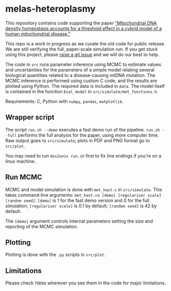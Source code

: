 # melas-heteroplasmy

This repository contains code supporting the paper ["Mitochondrial DNA density homeostasis accounts for a threshold effect in a cybrid model of a human mitochondrial disease."](https://doi.org/10.1042/BCJ20170651)

This repo is a work in progress as we curate the old code for public release. We are still verifying the full, paper-scale simulation run. If you get stuck using this project, please [raise a git issue](https://github.com/StochasticBiology/melas-heteroplasmy/issues) and we will do our best to help.

The code in `src` runs parameter inference using MCMC to estimate values and uncertainties for the parameters of a simple model relating several biological quantities related to a disease-causing mtDNA mutation. The MCMC inference is performed using custom C code, and the results are plotted using Python. The required data is included in `data`. The model itself is contained in the function `Eval_model` in `src/simulate/met_functions.h`.

Requirements: C, Python with `numpy`, `pandas`, `matplotlib`.

## Wrapper script
The script `run.sh --demo` executes a fast demo run of the pipeline. `run.sh --full` performs the full analysis for the paper, using more computer time. Raw output goes to `src/simulate`; plots in PDF and PNG format go to `src/plot`.

You may need to run `dos2unix run.sh` first to fix line endings if you're on a linux machine.

## Run MCMC
MCMC and model simulation is done with `met_hast.c` in `src/simulate`. This takes command-line arguments: `met_hast.ce [demo] [regulariser scale] [random seed]`. `[demo]` is 1 for the fast demo version and 0 for the full simulation; `[regulariser scale]` is 0.1 by default; `[random seed]` is 42 by default.

The `[demo]` argument controls internal parameters setting the size and reporting of the MCMC simulation.

## Plotting
Plotting is done with the `.py` scripts in `src/plot`. 

## Limitations
Please check `TODO`s wherever you see them in the code for major limitations.
